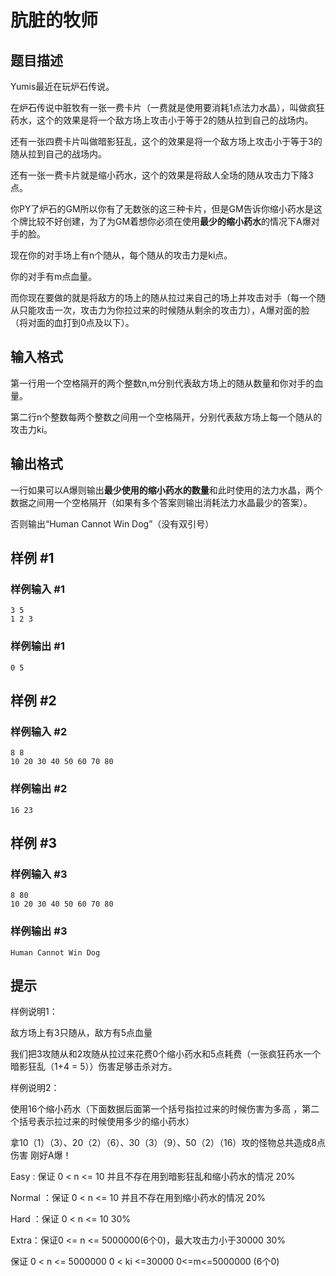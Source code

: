 # 肮脏的牧师

## 题目描述

Yumis最近在玩炉石传说。

在炉石传说中脏牧有一张一费卡片（一费就是使用要消耗1点法力水晶），叫做疯狂药水，这个的效果是将一个敌方场上攻击小于等于2的随从拉到自己的战场内。

还有一张四费卡片叫做暗影狂乱，这个的效果是将一个敌方场上攻击小于等于3的随从拉到自己的战场内。

还有一张一费卡片就是缩小药水，这个的效果是将敌人全场的随从攻击力下降3点。


你PY了炉石的GM所以你有了无数张的这三种卡片，但是GM告诉你缩小药水是这个牌比较不好创建，为了为GM着想你必须在使用**最少的缩小药水**的情况下A爆对手的脸。


现在你的对手场上有n个随从，每个随从的攻击力是ki点。

你的对手有m点血量。


而你现在要做的就是将敌方的场上的随从拉过来自己的场上并攻击对手（每一个随从只能攻击一次，攻击力为你拉过来的时候随从剩余的攻击力），A爆对面的脸（将对面的血打到0点及以下）。


## 输入格式

第一行用一个空格隔开的两个整数n,m分别代表敌方场上的随从数量和你对手的血量。

第二行n个整数每两个整数之间用一个空格隔开，分别代表敌方场上每一个随从的攻击力ki。


## 输出格式

一行如果可以A爆则输出**最少使用的缩小药水的数量**和此时使用的法力水晶，两个数据之间用一个空格隔开（如果有多个答案则输出消耗法力水晶最少的答案）。

否则输出“Human Cannot Win Dog”（没有双引号）


## 样例 #1

### 样例输入 #1
```
3 5
1 2 3
```

### 样例输出 #1

```
0 5
```

## 样例 #2

### 样例输入 #2
```
8 8
10 20 30 40 50 60 70 80
```

### 样例输出 #2

```
16 23
```

## 样例 #3

### 样例输入 #3
```
8 80
10 20 30 40 50 60 70 80
```

### 样例输出 #3

```
Human Cannot Win Dog
```

## 提示

样例说明1：

敌方场上有3只随从，敌方有5点血量

我们把3攻随从和2攻随从拉过来花费0个缩小药水和5点耗费（一张疯狂药水一个暗影狂乱（1+4 = 5））伤害足够击杀对方。


样例说明2：

使用16个缩小药水（下面数据后面第一个括号指拉过来的时候伤害为多高 ，第二个括号表示拉过来的时候使用多少的缩小药水）

拿10（1）（3）、20（2）（6）、30（3）（9）、50（2）（16）攻的怪物总共造成8点伤害 刚好A爆！



Easy : 保证 0 < n <= 10  并且不存在用到暗影狂乱和缩小药水的情况    20%


Normal ：保证 0 < n <= 10  并且不存在用到缩小药水的情况           20%


Hard ：保证 0 < n <= 10                                                 30%


Extra：保证0 <= n <= 5000000(6个0)，最大攻击力小于30000                  30%


保证 0 < n <= 5000000     0 < ki <=30000    0<=m<=5000000 (6个0)


